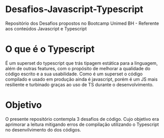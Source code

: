 # Desafios-Javascript-Typescript

Repositório dos Desafios propostos no Bootcamp Unimed BH - Referente aos conteúdos Javascript e Typescript

# O que é o Typescript

É um superset do typescript que trás tipagem estática para a linguagem, além de outras features, com o propósito de melhorar a qualidade do código escrito e a sua usabilidade. Como é um superset o código compilado e usado em produção ainda é javascript, porém é um JS mais resiliente e turbinado graças ao uso de TS durante o desenvolvimento.

# Objetivo

O presente repositório contempla 3 desafios de código. Cujo objetivo era aprimorar a leitura mitigando erros de compilação utilizando o Typescript no desenvilvimento do dos códigos.
